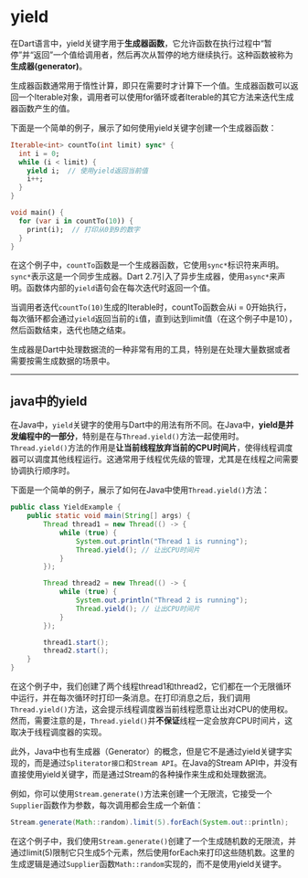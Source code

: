# yield

在Dart语言中，yield关键字用于**生成器函数**，它允许函数在执行过程中“暂停”并“返回”一个值给调用者，然后再次从暂停的地方继续执行。这种函数被称为**生成器(generator)**。

生成器函数通常用于惰性计算，即只在需要时才计算下一个值。生成器函数可以返回一个Iterable对象，调用者可以使用for循环或者Iterable的其它方法来迭代生成器函数产生的值。

下面是一个简单的例子，展示了如何使用yield关键字创建一个生成器函数：

```dart
Iterable<int> countTo(int limit) sync* {
  int i = 0;
  while (i < limit) {
    yield i;  // 使用yield返回当前值
    i++;
  }
}

void main() {
  for (var i in countTo(10)) {
    print(i);  // 打印从0到9的数字
  }
}
```

在这个例子中，`countTo`函数是一个生成器函数，它使用`sync*`标识符来声明。`sync*`表示这是一个同步生成器。Dart 2.7引入了异步生成器，使用`async*`来声明。函数体内部的`yield`语句会在每次迭代时返回一个值。

当调用者迭代`countTo(10)`生成的Iterable时，countTo函数会从i = 0开始执行，每次循环都会通过`yield`返回当前的`i`值，直到i达到limit值（在这个例子中是10），然后函数结束，迭代也随之结束。

生成器是Dart中处理数据流的一种非常有用的工具，特别是在处理大量数据或者需要按需生成数据的场景中。

---

## java中的yield

在Java中，`yield`关键字的使用与Dart中的用法有所不同。在Java中，**yield是并发编程中的一部分**，特别是在与`Thread.yield()`方法一起使用时。`Thread.yield()`方法的作用是**让当前线程放弃当前的CPU时间片**，使得线程调度器可以调度其他线程运行。这通常用于线程优先级的管理，尤其是在线程之间需要协调执行顺序时。

下面是一个简单的例子，展示了如何在Java中使用`Thread.yield()`方法：

```java
public class YieldExample {
    public static void main(String[] args) {
        Thread thread1 = new Thread(() -> {
            while (true) {
                System.out.println("Thread 1 is running");
                Thread.yield(); // 让出CPU时间片
            }
        });

        Thread thread2 = new Thread(() -> {
            while (true) {
                System.out.println("Thread 2 is running");
                Thread.yield(); // 让出CPU时间片
            }
        });

        thread1.start();
        thread2.start();
    }
}
```

在这个例子中，我们创建了两个线程thread1和thread2，它们都在一个无限循环中运行，并在每次循环时打印一条消息。在打印消息之后，我们调用`Thread.yield()`方法，这会提示线程调度器当前线程愿意让出对CPU的使用权。然而，需要注意的是，`Thread.yield()`并**不保证**线程一定会放弃CPU时间片，这取决于线程调度器的实现。

此外，Java中也有生成器（Generator）的概念，但是它不是通过yield关键字实现的，而是通过`Spliterator接口`和`Stream API`。在Java的Stream API中，并没有直接使用yield关键字，而是通过Stream的各种操作来生成和处理数据流。

例如，你可以使用`Stream.generate()`方法来创建一个无限流，它接受一个`Supplier`函数作为参数，每次调用都会生成一个新值：

```java
Stream.generate(Math::random).limit(5).forEach(System.out::println);
```

在这个例子中，我们使用`Stream.generate()`创建了一个生成随机数的无限流，并通过limit(5)限制它只生成5个元素，然后使用forEach来打印这些随机数。这里的生成逻辑是通过`Supplier`函数`Math::random`实现的，而不是使用yield关键字。
